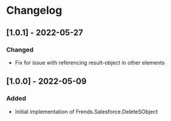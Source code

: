 # Changelog

## [1.0.1] - 2022-05-27
### Changed
- Fix for issue with referencing result-object in other elements

## [1.0.0] - 2022-05-09
### Added
- Initial implementation of Frends.Salesforce.DeleteSObject
